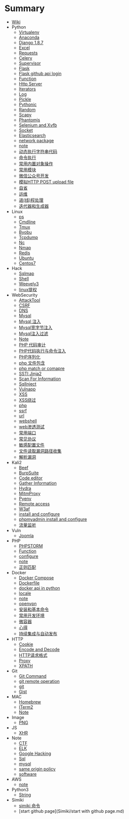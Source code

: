 # Summary

* [Wiki](README.md)
* Python
    * [Virtualenv](Python/virtualenv.md)
    * [Anaconda](Python/anaconda.md)
    * [Django 1.8.7](Python/django.md)
    * [Excel](Python/excel.md)
    * [Requests](Python/requests.md)
    * [Celery](Python/celery.md)
    * [Supervisor](Python/supervisor.md)
    * [Flask](Python/flask.md)
    * [Flask github api login](Python/flask_github_api_login.md)
    * [Function](Python/函数.md)
    * [Http Server](Python/http_server.md)
    * [Iterators](Python/iterators.md)
    * [Log](Python/log.md)
    * [Pickle](Python/pickle.md)
    * [Pythonic](Python/pythonic.md)
    * [Random](Python/random.md)
    * [Scapy](Python/scapy.md)
    * [Phantomjs](Python/phantomjs.md)
    * [Selenium and Xvfb](Python/selenium.md)
    * [Socket](Python/socket.md)
    * [Elasticsearch](Python/elasticsearch.md)
    * [network package](Python/network_package.md)
    * [note](Python/note.md)
    * [动态执行字符串代码](Python/eval.md)
    * [命令执行](Python/command.md)
    * [常用内置对象操作](Python/buildin_type.md)
    * [常用模块](Python/常用模块.md)
    * [微信公众号开发](Python/wechat.md)
    * [模拟HTTP POST upload file](Python/模拟http-post-upload-file.md)
    * [自省](Python/自省.md)
    * [运维](Python/运维.md)
    * [进\(线\)程处理](Python/processing.md)
    * [迭代器和生成器](Python/迭代器和生成器.md)
* Linux
    * [ps](Linux/ps.md)
    * [Cmdline](Linux/cmdline.md)
    * [Tmux](Linux/tmux.md)
    * [Byobu](Linux/byobu.md)
    * [Tcpdump](Linux/tcpdump.md)
    * [Nc](Linux/ncat.md)
    * [Nmap](Linux/nmap.md)
    * [Redis](Linux/redis.md)
    * [Ubuntu](Linux/ubuntu.md)
    * [Centos7](Linux/centos.md)
* Hack
    * [Sqlmap](Hack/sqlmap.md)
    * [Shell](Hack/shell.md)
    * [Weevely3](Hack/weevely3.md)
    * [linux提权](Hack/linux提权.md)
* WebSecurity
    * [AttackTool](WebSecurity/attacktool.md)
    * [CSRF](WebSecurity/csrf.md)
    * [DNS](WebSecurity/dns.md)
    * [Mysql](WebSecurity/mysql.md)
    * [Mysql 注入](WebSecurity/mysqlinject.md)
    * [Mysql宽字节注入](WebSecurity/mysql宽字节注入.md)
    * [Mysql注入过滤](WebSecurity/mysql注入过滤.md)
    * [Note](WebSecurity/note.md)
    * [PHP 代码审计](WebSecurity/php_view.md)
    * [PHP代码执行与命令注入](WebSecurity/php_cmdinject.md)
    * [PHP序列化](WebSecurity/php序列化.md)
    * [php 文件包含](WebSecurity/php-文件包含.md)
    * [php match or comapre](WebSecurity/php-match-or-comapre.md)
    * [SSTI Jinja2](WebSecurity/ssti-jinja2.md)
    * [Scan For Information](WebSecurity/scan_for_info.md)
    * [SqlInject](WebSecurity/sqlinject.md)
    * [Vulnapp](WebSecurity/vulnapp.md)
    * [XSS](WebSecurity/xss.md)
    * [XSS绕过](WebSecurity/xss_bypass.md)   
    * [php](WebSecurity/php.md)
    * [ssrf](WebSecurity/ssrf.md)
    * [url](WebSecurity/url.md)
    * [webshell](WebSecurity/webshell.md)
    * [web渗透测试](WebSecurity/web渗透测试.md)
    * [常用端口](WebSecurity/常用端口.md)
    * [常见协议](WebSecurity/常见协议.md)
    * [敏感配置文件](WebSecurity/敏感配置文件.md)
    * [文件读取漏洞路径收集](WebSecurity/path_collect.md)
    * [解析漏洞](WebSecurity/解析漏洞.md)
* Kali2
    * [Beef](Kali2/beef.md)
    * [BurpSuite](Kali2/burpsuite.md)
    * [Code editor](Kali2/code_editor.md)
    * [Gather Information](Kali2/gather-information.md)
    * [Hydra](Kali2/hydra.md)
    * [MitmProxy](Kali2/mitmproxy.md)
    * [Pyenv](Kali2/pyenv.md)
    * [Remote access](Kali2/remote.md)
    * [W3af](Kali2/w3af.md)
    * [install and configure](Kali2/install&configure.md)
    * [phpmyadmin install and configure](Kali2/phpmyadmin.md)
    * [流量监听](Kali2/flow_analysis.md)
* Vuln
    * [Joomla](Vuln/joomla.md)
* PHP
    * [PHPSTORM](PHP/phpstorm.md)
    * [Function](PHP/function.md)
    * [configure](PHP/configure.md)
    * [note](PHP/note.md)
    * [正则匹配](PHP/正则匹配.md)
* Docker
    * [Docker Compose](Docker/docker-compose.md)
    * [Dockerfile](Docker/dockerfile.md)
    * [docker api in python](Docker/docker-api-in-python.md)
    * [locale](Docker/locale.md)
    * [note](Docker/note.md)
    * [openvpn](Docker/openvpn.md)
    * [安装和基本命令](Docker/安装和基本命令.md)
    * [常用开发环境](Docker/常用开发环境.md)
    * [微容器](Docker/微容器.md)
    * [心得](Docker/心得.md)
    * [持续集成与自动发布](Docker/持续集成与自动发布.md)
* HTTP
    * [Cookie](HTTP/cookie.md)
    * [Encode and Decode](HTTP/encode_and_decode.md)
    * [HTTP请求格式](HTTP/http请求格式.md)
    * [Proxy](HTTP/proxy.md)
    * [XPATH](HTTP/xpath.md)
* Git
    * [Git Command](Git/git_cmd.md)
    * [git remote operation](Git/git_remote_operation.md)
    * [git](Git/git.md)
    * [Gist](Git/gist.md)
* MAC
    * [Homebrew](MAC/brew.md)
    * [ITerm2](MAC/iterm2.md)
    * [Note](MAC/note.md)
* Image
    * [PNG](Image/png.md)
* JS
    * [XHR](JS/xhr.md)
* Note
    * [CTF](Note/ctf.md)
    * [ELK](Note/elk.md)
    * [Google Hacking](Note/google-hacking.md)
    * [Sql](Note/sql.md)
    * [mysql](Note/mysql.md)
    * [same origin policy](Note/same-origin-policy.md)
    * [software](Note/software.md)
* AWS
    * [note](AWS/note.md)
* Python3
    * [String](Python3/string.md)
* Simiki
    * [simiki 命令](Simiki/simiki-命令.md)
    * [start github page](Simiki/start with github page.md)

